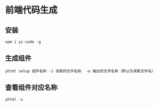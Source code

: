 # 前端代码生成

## 安装
```
npm i yi-code -g
```

## 生成组件
```
yhtml setup 组件名称 -i 读取的文件名称  -o 输出的文件名称（默认为读取文件名）
```

## 查看组件对应名称
```
yhtml -s
```